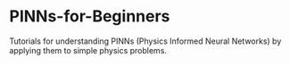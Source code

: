 # PINNs-for-Beginners
Tutorials for understanding PINNs (Physics Informed Neural Networks) by applying them to simple physics problems.
